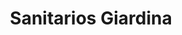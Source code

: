 ---
title: "Sanitarios Giardina"
url: /ciudad-autonoma-de-buenos-aires/sanitarios-giardina/
shop: cuarto de baño
---